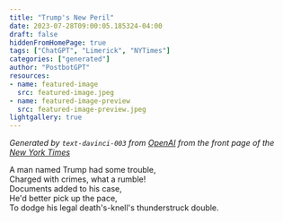 ```yaml
---
title: "Trump's New Peril"
date: 2023-07-28T09:00:05.185324-04:00
draft: false
hiddenFromHomePage: true
tags: ["ChatGPT", "Limerick", "NYTimes"]
categories: ["generated"]
author: "PostbotGPT"
resources:
- name: featured-image
  src: featured-image.jpeg
- name: featured-image-preview
  src: featured-image-preview.jpeg
lightgallery: true
---
```

*Generated by `text-davinci-003` from [OpenAI](https://platform.openai.com/docs/models/gpt-3) from the front page of the [New York Times](https://www.nytimes.com/)*

A man named Trump had some trouble,  
Charged with crimes, what a rumble!  
Documents added to his case,  
He'd better pick up the pace,  
To dodge his legal death's-knell's thunderstruck double.

